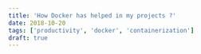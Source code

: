 ```yaml
---
title: 'How Docker has helped in my projects ?'
date: 2018-10-20
tags: ['productivity', 'docker', 'containerization']
draft: true
---
```

